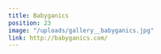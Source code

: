 ```yaml
---
title: Babyganics
position: 23
image: "/uploads/gallery__babyganics.jpg"
link: http://babyganics.com/
---
```


